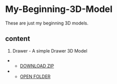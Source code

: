 # My-Beginning-3D-Model
These are just my beginning 3D models.

## content
1. Drawer -  A simple Drawer 3D Model 
- - [DOWNLOAD ZIP](./Drawer/drawer.zip)
- - [OPEN FOLDER](./Drawer/)